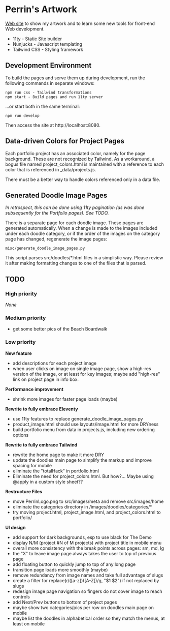 # Perrin's Artwork

[Web site](https://psamuels00.github.io/artwork/)
to show my artwork and to learn some new tools for front-end Web development.

- 11ty - Static Site builder
- Nunjucks - Javascript templating
- Tailwind CSS - Styling framework


## Development Environment

To build the pages and serve them up during development, run the following commands in separate windows:

    npm run css - Tailwind transformations
    npm start - Build pages and run 11ty server

...or start both in the same terminal:

    npm run develop

Then access the site at http://localhost:8080.


## Data-driven Colors for Project Pages

Each portfolio project has an associated color, namely for the page background.
These are not recognized by Tailwind.  As a workaround, a bogus file named
project_colors.html is maintained with a reference to each color that is
referenced in _data/projects.js.

There must be a better way to handle colors referenced only in a data file.


## Generated Doodle Image Pages

_In retrospect, this can be done using 11ty pagination (as was done subsequently
for the Portfolio pages).  See TODO._

There is a separate page for each doodle image.  These pages are generated automatically.
When a change is made to the images included under each doodle category, or if the order
of the images on the category page has changed, regenerate the image pages:

    misc/generate_doodle_image_pages.py

This script parses src/doodles/\*.html files in a simplistic way.  Please review it
after making formatting changes to one of the files that is parsed.


## TODO

### High priority
_None_

### Medium priority
- get some better pics of the Beach Boardwalk

### Low priority

**New feature**
- add descriptions for each project image
- when user clicks on image on single image page, show a high-res version of the image,
  or at least for key images; maybe add "high-res" link on project page in info box.

**Performance improvement**
- shrink more images for faster page loads (maybe)

**Rewrite to fully embrace Eleventy**
- use 11ty features to replace generate_doodle_image_pages.py
- product_image.html should use layouts/image.html for more DRYness
- build portfolio menu from data in projects.js, including new ordering options

**Rewrite to fully embrace Tailwind**
- rewrite the home page to make it more DRY
- update the doodles main page to simplify the markup and improve spacing for mobile
- eliminate the "totalHack" in portfolio.html
- Eliminate the need for project_colors.html.
  But how?... Maybe using @apply in a custom style sheet??

**Restructure Files**
- move PerrinLogo.png to src/images/meta and remove src/images/home
- eliminate the categories directory in /images/doodles/categories/*
- try moving project.html, project_image.html, and project_colors.html to portfolio/

**UI design**
- add support for dark backgrounds, esp to use black for The Demo
- display N/M (project #N of M projects) with project title in mobile menu
- overall more consistency with the break points across pages: sm, md, lg
- the "X" to leave image page always takes the user to top of previous page
- add floating button to quickly jump to top of any long page
- transition page loads more smoothly (maybe)
- remove redundancy from image names and take full advantage of slugs
- create a filter for replace(r/([a-z])([A-Z])/g, "$1 $2") if not replaced by slugs
- redesign image page navigation so fingers do not cover image to reach controls
- add Next/Prev buttons to bottom of project pages
- maybe show two categories/pics per row on doodles main page on mobile
- maybe list the doodles in alphabetical order so they match the menus, at least on mobile
